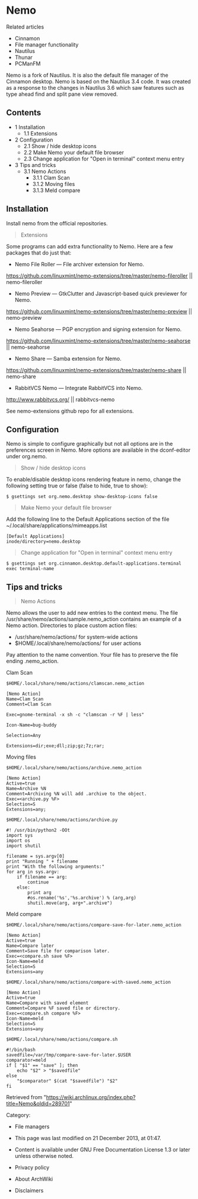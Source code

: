 Nemo
====

Related articles

-   Cinnamon
-   File manager functionality
-   Nautilus
-   Thunar
-   PCManFM

Nemo is a fork of Nautilus. It is also the default file manager of the
Cinnamon desktop. Nemo is based on the Nautilus 3.4 code. It was created
as a response to the changes in Nautilus 3.6 which saw features such as
type ahead find and split pane view removed.

Contents
--------

-   1 Installation
    -   1.1 Extensions
-   2 Configuration
    -   2.1 Show / hide desktop icons
    -   2.2 Make Nemo your default file browser
    -   2.3 Change application for "Open in terminal" context menu entry
-   3 Tips and tricks
    -   3.1 Nemo Actions
        -   3.1.1 Clam Scan
        -   3.1.2 Moving files
        -   3.1.3 Meld compare

Installation
------------

Install nemo from the official repositories.

> Extensions

Some programs can add extra functionality to Nemo. Here are a few
packages that do just that:

-   Nemo File Roller — File archiver extension for Nemo.

https://github.com/linuxmint/nemo-extensions/tree/master/nemo-fileroller
|| nemo-fileroller

-   Nemo Preview — GtkClutter and Javascript-based quick previewer for
    Nemo.

https://github.com/linuxmint/nemo-extensions/tree/master/nemo-preview ||
nemo-preview

-   Nemo Seahorse — PGP encryption and signing extension for Nemo.

https://github.com/linuxmint/nemo-extensions/tree/master/nemo-seahorse
|| nemo-seahorse

-   Nemo Share — Samba extension for Nemo.

https://github.com/linuxmint/nemo-extensions/tree/master/nemo-share ||
nemo-share

-   RabbitVCS Nemo — Integrate RabbitVCS into Nemo.

http://www.rabbitvcs.org/ || rabbitvcs-nemo

See nemo-extensions github repo for all extensions.

Configuration
-------------

Nemo is simple to configure graphically but not all options are in the
preferences screen in Nemo. More options are available in the
dconf-editor under org.nemo.

> Show / hide desktop icons

To enable/disable desktop icons rendering feature in nemo, change the
following setting true or false (false to hide, true to show):

    $ gsettings set org.nemo.desktop show-desktop-icons false

> Make Nemo your default file browser

Add the following line to the Default Applications section of the file
~/.local/share/applications/mimeapps.list

    [Default Applications]
    inode/directory=nemo.desktop

> Change application for "Open in terminal" context menu entry

    $ gsettings set org.cinnamon.desktop.default-applications.terminal exec terminal-name

Tips and tricks
---------------

> Nemo Actions

Nemo allows the user to add new entries to the context menu. The file
/usr/share/nemo/actions/sample.nemo_action contains an example of a Nemo
action. Directories to place custom action files:

-   /usr/share/nemo/actions/ for system-wide actions
-   $HOME/.local/share/nemo/actions/ for user actions

Pay attention to the name convention. Your file has to preserve the file
ending .nemo_action.

Clam Scan

    $HOME/.local/share/nemo/actions/clamscan.nemo_action

    [Nemo Action]
    Name=Clam Scan
    Comment=Clam Scan

    Exec=gnome-terminal -x sh -c "clamscan -r %F | less"

    Icon-Name=bug-buddy

    Selection=Any

    Extensions=dir;exe;dll;zip;gz;7z;rar;

Moving files

    $HOME/.local/share/nemo/actions/archive.nemo_action

    [Nemo Action]
    Active=true
    Name=Archive %N
    Comment=Archiving %N will add .archive to the object.
    Exec=<archive.py %F>
    Selection=S
    Extensions=any;

    $HOME/.local/share/nemo/actions/archive.py

    #! /usr/bin/python2 -OOt
    import sys
    import os
    import shutil

    filename = sys.argv[0]
    print "Running " + filename
    print "With the following arguments:"
    for arg in sys.argv:
        if filename == arg:
            continue
        else:
            print arg
            #os.rename('%s','%s.archive') % (arg,arg)
            shutil.move(arg, arg+".archive")

Meld compare

    $HOME/.local/share/nemo/actions/compare-save-for-later.nemo_action

    [Nemo Action]
    Active=true
    Name=Compare later
    Comment=Save file for comparison later.
    Exec=<compare.sh save %F>
    Icon-Name=meld
    Selection=S
    Extensions=any

    $HOME/.local/share/nemo/actions/compare-with-saved.nemo_action

    [Nemo Action]
    Active=true
    Name=Compare with saved element
    Comment=Compare %F saved file or directory.
    Exec=<compare.sh compare %F>
    Icon-Name=meld
    Selection=S
    Extensions=any

    $HOME/.local/share/nemo/actions/compare.sh

    #!/bin/bash
    savedfile=/var/tmp/compare-save-for-later.$USER
    comparator=meld
    if [ "$1" == "save" ]; then
    	echo "$2" > "$savedfile"
    else
    	"$comparator" $(cat "$savedfile") "$2"
    fi

Retrieved from
"https://wiki.archlinux.org/index.php?title=Nemo&oldid=289701"

Category:

-   File managers

-   This page was last modified on 21 December 2013, at 01:47.
-   Content is available under GNU Free Documentation License 1.3 or
    later unless otherwise noted.
-   Privacy policy
-   About ArchWiki
-   Disclaimers
